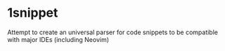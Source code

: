 # 1snippet
Attempt to create an universal parser for code snippets to be compatible with major IDEs (including Neovim)
